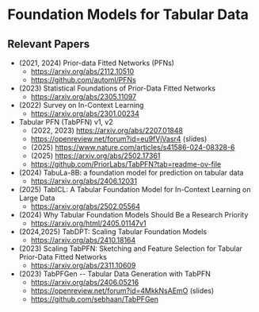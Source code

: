 # Foundation Models for Tabular Data

## Relevant Papers
- (2021, 2024) Prior-data Fitted Networks (PFNs)
   - https://arxiv.org/abs/2112.10510
   - https://github.com/automl/PFNs
- (2023) Statistical Foundations of Prior-Data Fitted Networks
   - https://arxiv.org/abs/2305.11097
- (2022) Survey on In-Context Learning
   - https://arxiv.org/abs/2301.00234
- Tabular PFN (TabPFN) v1, v2
   - (2022, 2023) https://arxiv.org/abs/2207.01848
   - https://openreview.net/forum?id=eu9fVjVasr4 (slides)
   - (2025) https://www.nature.com/articles/s41586-024-08328-6
   - (2025) https://arxiv.org/abs/2502.17361
   - https://github.com/PriorLabs/TabPFN?tab=readme-ov-file
- (2024) TabuLa-8B: a foundation model for prediction on tabular data
   - https://arxiv.org/abs/2406.12031
- (2025) TabICL: A Tabular Foundation Model for In-Context Learning on Large Data
   - https://arxiv.org/abs/2502.05564
- (2024) Why Tabular Foundation Models Should Be a Research Priority
   - https://arxiv.org/html/2405.01147v1
- (2024,2025) TabDPT: Scaling Tabular Foundation Models
   - https://arxiv.org/abs/2410.18164
- (2023) Scaling TabPFN: Sketching and Feature Selection for Tabular Prior-Data Fitted Networks
   - https://arxiv.org/abs/2311.10609
- (2023) TabPFGen -- Tabular Data Generation with TabPFN
   - https://arxiv.org/abs/2406.05216
   - https://openreview.net/forum?id=4MkkNsAEmO (slides)
   - https://github.com/sebhaan/TabPFGen
